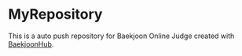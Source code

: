 # MyRepository
This is a auto push repository for Baekjoon Online Judge created with [BaekjoonHub](https://github.com/BaekjoonHub/BaekjoonHub).
